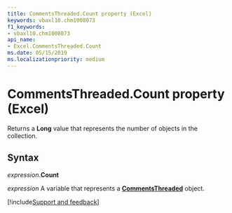 ```yaml
---
title: CommentsThreaded.Count property (Excel)
keywords: vbaxl10.chm1008073
f1_keywords:
- vbaxl10.chm1008073
api_name:
- Excel.CommentsThreaded.Count
ms.date: 05/15/2019
ms.localizationpriority: medium
---
```



# CommentsThreaded.Count property (Excel)

Returns a **Long** value that represents the number of objects in the collection.


## Syntax

_expression_.**Count**

_expression_ A variable that represents a **[CommentsThreaded](Excel.CommentsThreaded.md)** object.




[!include[Support and feedback](~/includes/feedback-boilerplate.md)]